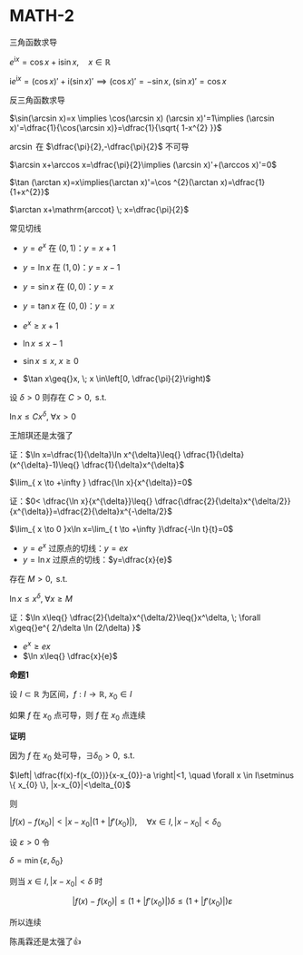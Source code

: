 # MATH-2

三角函数求导

$e^{\mathrm{i}x}=\cos x + \mathrm{i} \sin x,\quad x \in \mathbb{R}$

$\mathrm{i}e^{ \mathrm{i}x }=(\cos x )'+ \mathrm{i}(\sin x)'\implies (\cos x)'=-\sin x,\; (\sin x)'=\cos x$

反三角函数求导

$\sin(\arcsin x)=x \implies \cos(\arcsin x) (\arcsin x)'=1\implies (\arcsin x)'=\dfrac{1}{\cos(\arcsin x)}=\dfrac{1}{\sqrt{ 1-x^{2} }}$

$\arcsin$ 在 $\dfrac{\pi}{2},-\dfrac{\pi}{2}$ 不可导

$\arcsin x+\arccos x=\dfrac{\pi}{2}\implies (\arcsin x)'+(\arccos x)'=0$

$\tan (\arctan x)=x\implies(\arctan x)'=\cos ^{2}(\arctan x)=\dfrac{1}{1+x^{2}}$

$\arctan x+\mathrm{arccot} \;  x=\dfrac{\pi}{2}$

常见切线

- $y=e^{ x }$ 在 $(0,1)$：$y=x+1$
- $y=\ln x$ 在 $(1,0)$：$y=x-1$
- $y=\sin x$ 在 $(0,0)$：$y=x$
- $y=\tan x$ 在 $(0,0)$：$y=x$

- $e^{x}\geq{}x+1$
- $\ln x\leq{}x-1$
- $\sin x\leq{}x, \; x\geq{}0$
- $\tan x\geq{}x, \; x \in\left[0, \dfrac{\pi}{2}\right)$

设 $\delta>0$ 则存在 $C>0,\text{ s.t. }$ 

$\ln x\leq{}Cx^{\delta},\;  \forall x>0$

王旭琪还是太强了

证：$\ln x=\dfrac{1}{\delta}\ln x^{\delta}\leq{} \dfrac{1}{\delta}(x^{\delta}-1)\leq{} \dfrac{1}{\delta}x^{\delta}$

$\lim_{ x \to +\infty } \dfrac{\ln x}{x^{\delta}}=0$

证：$0< \dfrac{\ln x}{x^{\delta}}\leq{} \dfrac{\dfrac{2}{\delta}x^{\delta/2}}{x^{\delta}}=\dfrac{2}{\delta}x^{-\delta/2}$

$\lim_{ x \to 0 }x\ln x=\lim_{ t \to +\infty }\dfrac{-\ln t}{t}=0$

- $y=e^{ x }$ 过原点的切线：$y=ex$
- $y=\ln x$ 过原点的切线：$y=\dfrac{x}{e}$

存在 $M>0,\text{ s.t. }$

$\ln x\leq{}x^{\delta},\; \forall x\geq{}M$

证：$\ln x\leq{} \dfrac{2}{\delta}x^{\delta/2}\leq{}x^\delta, \; \forall x\geq{}e^{ 2/\delta \ln (2/\delta) }$

- $e^{ x }\geq{}ex$
- $\ln x\leq{} \dfrac{x}{e}$

**命题1**

设 $I\subset \mathbb{R}$ 为区间，$f:I\to \mathbb{R},\;x_{0}\in I$

如果 $f$ 在 $x_{0}$ 点可导，则 $f$ 在 $x_{0}$ 点连续

**证明**

因为 $f$ 在 $x_{0}$ 处可导，$\exists\delta_{0}>0,\text{ s.t. }$

$\left| \dfrac{f(x)-f(x_{0})}{x-x_{0}}-a \right|<1, \quad \forall x \in I\setminus \{ x_{0} \}, |x-x_{0}|<\delta_{0}$

则

$\left| f(x)-f(x_{0}) \right|< |x-x_{0}|(1+|f'(x_{0})|), \quad \forall x \in I, |x-x_{0}|<\delta_{0}$

设 $\varepsilon>0$ 令

$\delta= \min \{ \varepsilon,\delta_{0} \}$

则当 $x \in I, |x-x_{0}|<\delta$ 时

$$
|f(x)-f(x_{0})|\leq (1+|f'(x_{0})|)\delta\leq (1+|f'(x_{0})|)\varepsilon
$$

所以连续

陈禹霖还是太强了👍

